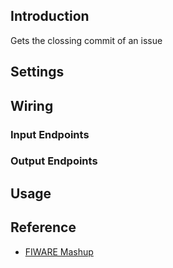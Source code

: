 ## Introduction

Gets the clossing commit of an issue

## Settings

## Wiring

### Input Endpoints

### Output Endpoints

## Usage

## Reference

- [FIWARE Mashup](https://mashup.lab.fiware.org/)
